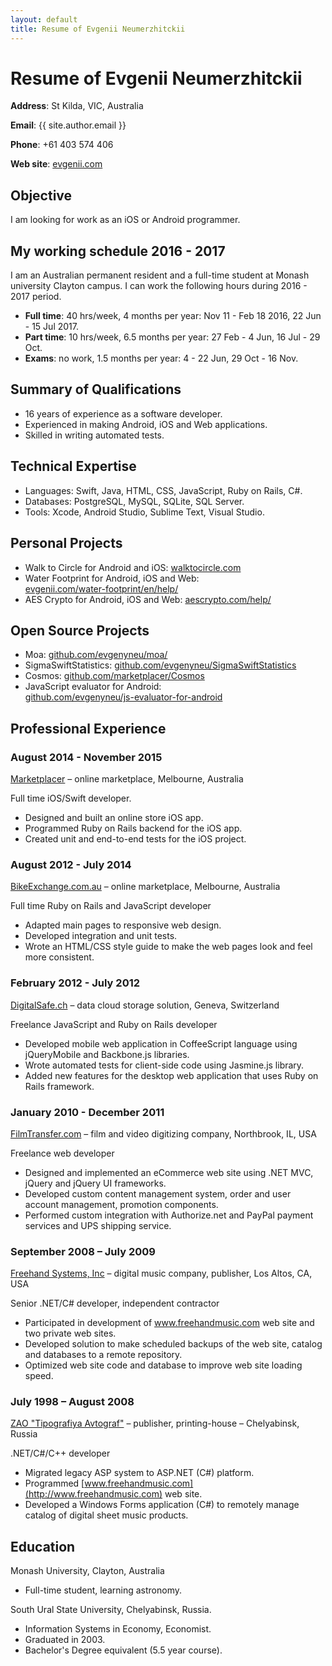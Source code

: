 ```yaml
---
layout: default
title: Resume of Evgenii Neumerzhitckii
---
```


# Resume of Evgenii Neumerzhitckii

**Address**: St Kilda, VIC, Australia

**Email**: {{ site.author.email }}

**Phone**: +61 403 574 406

**Web site**: [evgenii.com](http://evgenii.com)


## Objective

I am looking for work as an iOS or Android programmer.


## My working schedule 2016 - 2017

I am an Australian permanent resident and a full-time student at Monash university Clayton campus. I can work the following hours during 2016 - 2017 period.

* **Full time**: 40 hrs/week, 4 months per year: Nov 11 - Feb 18 2016, 22 Jun - 15 Jul 2017.
* **Part time**: 10 hrs/week, 6.5 months per year: 27 Feb - 4 Jun, 16 Jul - 29 Oct.
* **Exams**: no work, 1.5 months per year: 4 - 22 Jun, 29 Oct - 16 Nov.


## Summary of Qualifications

* 16 years of experience as a software developer.
* Experienced in making Android, iOS and Web applications.
* Skilled in writing automated tests.

## Technical Expertise

* Languages: Swift, Java, HTML, CSS, JavaScript, Ruby on Rails, C#.
* Databases: PostgreSQL, MySQL, SQLite, SQL Server.
* Tools: Xcode, Android Studio, Sublime Text, Visual Studio.


## Personal Projects


* Walk to Circle for Android and iOS: [walktocircle.com](http://walktocircle.com)
* Water Footprint for Android, iOS and Web: <br>[evgenii.com/water-footprint/en/help/](http://evgenii.com/water-footprint/en/help/)
* AES Crypto for Android, iOS and Web: [aescrypto.com/help/](http://aescrypto.com/help/)


## Open Source Projects

* Moa: [github.com/evgenyneu/moa/](https://github.com/evgenyneu/moa/)
* SigmaSwiftStatistics: [github.com/evgenyneu/SigmaSwiftStatistics](https://github.com/evgenyneu/SigmaSwiftStatistics)
* Cosmos: [github.com/marketplacer/Cosmos](https://github.com/marketplacer/Cosmos)
* JavaScript evaluator for Android: <br>[github.com/evgenyneu/js-evaluator-for-android](https://github.com/evgenyneu/js-evaluator-for-android)


## Professional Experience


### August 2014 - November 2015

[Marketplacer](http://marketplacer.com) – online marketplace, Melbourne, Australia

Full time iOS/Swift developer.

* Designed and built an online store iOS app.
* Programmed Ruby on Rails backend for the iOS app.
* Created unit and end-to-end tests for the iOS project.


### August 2012 - July 2014

[BikeExchange.com.au](http://bikeexchange.com.au) – online marketplace, Melbourne, Australia

Full time Ruby on Rails and JavaScript developer

* Adapted main pages to responsive web design.
* Developed integration and unit tests.
* Wrote an HTML/CSS style guide to make the web pages look and feel more consistent.


### February 2012 - July 2012

[DigitalSafe.ch](http://digitalsafe.ch) – data cloud storage solution, Geneva, Switzerland

Freelance JavaScript and Ruby on Rails developer

* Developed mobile web application in CoffeeScript language using jQueryMobile and Backbone.js libraries.
* Wrote automated tests for client-side code using Jasmine.js library.
* Added new features for the desktop web application that uses Ruby on Rails framework.




### January 2010 - December 2011

[FilmTransfer.com](http://filmtransfer.com) – film and video digitizing company, Northbrook, IL, USA

Freelance web developer

* Designed and implemented an eCommerce web site using .NET MVC, jQuery and jQuery UI frameworks.
* Developed custom content management system, order and user account management, promotion components.
* Performed custom integration with Authorize.net and PayPal payment services and UPS shipping service.


### September 2008 – July 2009

[Freehand Systems, Inc](http://www.freehandmusic.com) – digital music company, publisher, Los Altos, CA, USA

Senior .NET/C# developer, independent contractor

* Participated in development of www.freehandmusic.com web site and two private web sites.
* Developed solution to make scheduled backups of the web site, catalog and databases to a remote repository.
* Optimized web site code and database to improve web site loading speed.



### July 1998 – August 2008

[ZAO "Tipografiya Avtograf"](http://www.bookmusic.ru) – publisher, printing-house – Chelyabinsk, Russia

.NET/C#/C++ developer

* Migrated legacy ASP system to ASP.NET (C#) platform.
* Programmed [www.freehandmusic.com](http://www.freehandmusic.com) web site.
* Developed a Windows Forms application (C#) to remotely manage catalog of digital sheet music products.


## Education

Monash University, Clayton, Australia

* Full-time student, learning astronomy.

South Ural State University, Chelyabinsk, Russia.

* Information Systems in Economy, Economist.
* Graduated in 2003.
* Bachelor's Degree equivalent (5.5 year course).